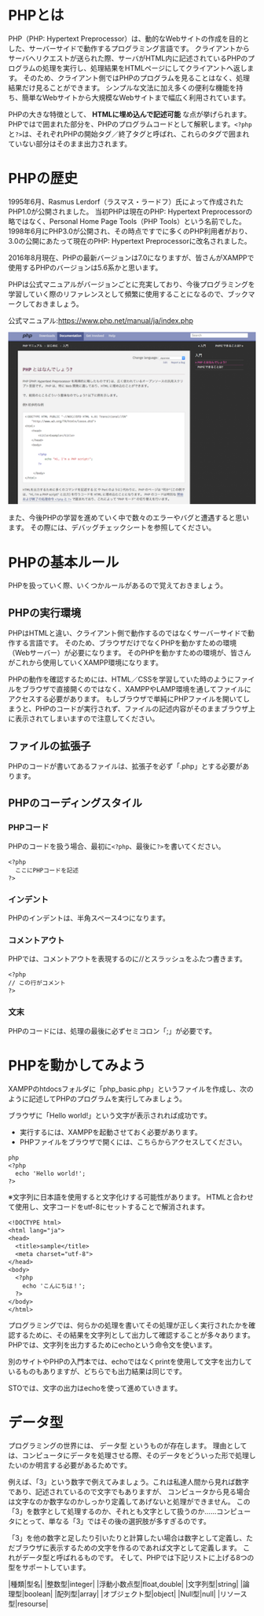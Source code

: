 # PHPとは
PHP（PHP: Hypertext Preprocessor）は、動的なWebサイトの作成を目的とした、サーバーサイドで動作するプログラミング言語です。
クライアントからサーバへリクエストが送られた際、サーバがHTML内に記述されているPHPのプログラムの処理を実行し、処理結果をHTMLページにしてクライアントへ返します。 そのため、クライアント側ではPHPのプログラムを見ることはなく、処理結果だけ見ることができます。
シンプルな文法に加え多くの便利な機能を持ち、簡単なWebサイトから大規模なWebサイトまで幅広く利用されています。

PHPの大きな特徴として、 **HTMLに埋め込んで記述可能** な点が挙げられます。
PHPでは<?phpと?>で囲まれた部分を、PHPのプログラムコードとして解釈します。`<?php`と`?>`は、それぞれPHPの開始タグ／終了タグと呼ばれ、これらのタグで囲まれていない部分はそのまま出力されます。

# PHPの歴史
1995年6月、Rasmus Lerdorf（ラスマス・ラードフ）氏によって作成されたPHP1.0が公開されました。 当初PHPは現在のPHP: Hypertext Preprocessorの略ではなく、Personal Home Page Tools（PHP Tools）という名前でした。
1998年6月にPHP3.0が公開され、その時点ですでに多くのPHP利用者がおり、3.0の公開にあたって現在のPHP: Hypertext Preprocessorに改名されました。

2016年8月現在、PHPの最新バージョンは7.0になりますが、皆さんがXAMPPで使用するPHPのバージョンは5.6系かと思います。

PHPは公式マニュアルがバージョンごとに充実しており、今後プログラミングを学習していく際のリファレンスとして頻繁に使用することになるので、ブックマークしておきましょう。

公式マニュアル:https://www.php.net/manual/ja/index.php

![](img/PHP公式.png)

また、今後PHPの学習を進めていく中で数々のエラーやバグと遭遇すると思います。 その際には、デバッグチェックシートを参照してください。

# PHPの基本ルール
PHPを扱っていく際、いくつかルールがあるので覚えておきましょう。

## PHPの実行環境
PHPはHTMLと違い、クライアント側で動作するのではなくサーバーサイドで動作する言語です。 そのため、ブラウザだけでなくPHPを動かすための環境（Webサーバー）が必要になります。
そのPHPを動かすための環境が、皆さんがこれから使用していくXAMPP環境になります。

PHPの動作を確認するためには、HTML／CSSを学習していた時のようにファイルをブラウザで直接開くのではなく、XAMPPやLAMP環境を通してファイルにアクセスする必要があります。
もしブラウザで単純にPHPファイルを開いてしまうと、PHPのコードが実行されず、ファイルの記述内容がそのままブラウザ上に表示されてしまいますので注意してください。

## ファイルの拡張子
PHPのコードが書いてあるファイルは、拡張子を必ず「.php」とする必要があります。

## PHPのコーディングスタイル
### PHPコード
PHPのコードを扱う場合、最初に`<?php`、最後に`?>`を書いてください。

```
<?php
  ここにPHPコードを記述
?>
```

### インデント
PHPのインデントは、半角スペース4つになります。

### コメントアウト
PHPでは、コメントアウトを表現するのに//とスラッシュをふたつ書きます。
```
<?php
// この行がコメント
?>
```
### 文末
PHPのコードには、処理の最後に必ずセミコロン「;」が必要です。

# PHPを動かしてみよう
XAMPPのhtdocsフォルダに「php_basic.php」というファイルを作成し、次のように記述してPHPのプログラムを実行してみましょう。

ブラウザに「Hello world!」という文字が表示されれば成功です。

- 実行するには、XAMPPを起動させておく必要があります。
- PHPファイルをブラウザで開くには、こちらからアクセスしてください。

```
php
<?php
  echo 'Hello world!';
?>
```

※文字列に日本語を使用すると文字化けする可能性があります。 HTMLと合わせて使用し、文字コードをutf-8にセットすることで解消されます。

```
<!DOCTYPE html>
<html lang="ja">
<head>
  <title>sample</title>
  <meta charset="utf-8">
</head>
<body>
  <?php
    echo 'こんにちは！';
  ?>
</body>
</html>

```

プログラミングでは、何らかの処理を書いてその処理が正しく実行されたかを確認するために、その結果を文字列として出力して確認することが多々あります。
PHPでは、文字列を出力するためにechoという命令文を使います。

別のサイトやPHPの入門本では、echoではなくprintを使用して文字を出力しているものもありますが、どちらでも出力結果は同じです。

STOでは、文字の出力はechoを使って進めていきます。

# データ型

プログラミングの世界には、 データ型 というものが存在します。
理由としては、コンピュータにデータを処理させる際、そのデータをどういった形で処理したいのか明言する必要があるためです。

例えば、「3」という数字で例えてみましょう。これは私達人間から見れば数字であり、記述されているので文字でもありますが、 コンピュータから見る場合は文字なのか数字なのかしっかり定義してあげないと処理ができません。
この「3」を数字として処理するのか、それとも文字として扱うのか……コンピュータにとって、単なる「3」ではその後の選択肢が多すぎるのです。

「3」を他の数字と足したり引いたりと計算したい場合は数字として定義し、ただブラウザに表示するための文字を作るのであれば文字として定義します。 これがデータ型と呼ばれるものです。
そして、PHPでは下記リストに上げる8つの型をサポートしています。


|種類|型名|
|整数型|integer|
|浮動小数点型|float,double|
|文字列型|string|
|論理型|boolean|
|配列型|array|
|オブジェクト型|object|
|Null型|null|
|リソース型|resourse|
